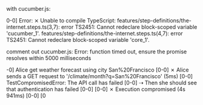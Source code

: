 with cucumber.js:

0-0]  Error:  ⨯ Unable to compile TypeScript:
features/step-definitions/the-internet.steps.ts(3,7): error TS2451: Cannot redeclare block-scoped variable 'cucumber_1'.
features/step-definitions/the-internet.steps.ts(4,7): error TS2451: Cannot redeclare block-scoped variable 'core_1'.




comment out cucumber.js:
 Error: function timed out, ensure the promise resolves within 5000 milliseconds


-0]     Alice get weather forecast using city San%20Francisco
[0-0]       ✗ Alice sends a GET request to '/climate/month?q=San%20Francisco' (5ms)
[0-0]         TestCompromisedError: The API call has failed
[0-0]   ⇢ Then she should see that authentication has failed
[0-0] 
[0-0] ✗ Execution compromised (4s 941ms)
[0-0] 
[0
